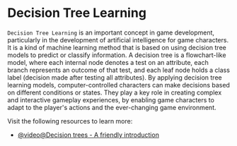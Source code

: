 # Decision Tree Learning

`Decision Tree Learning` is an important concept in game development, particularly in the development of artificial intelligence for game characters. It is a kind of machine learning method that is based on using decision tree models to predict or classify information. A decision tree is a flowchart-like model, where each internal node denotes a test on an attribute, each branch represents an outcome of that test, and each leaf node holds a class label (decision made after testing all attributes). By applying decision tree learning models, computer-controlled characters can make decisions based on different conditions or states. They play a key role in creating complex and interactive gameplay experiences, by enabling game characters to adapt to the player's actions and the ever-changing game environment.

Visit the following resources to learn more:

- [@video@Decision trees - A friendly introduction](https://www.youtube.com/watch?v=HkyWAhr9v8g)